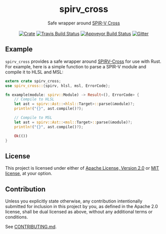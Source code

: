 <h1 align="center">
  spirv_cross
</h1>
<div align="center">
  Safe wrapper around <a href="https://github.com/KhronosGroup/SPIRV-Cross">SPIR-V Cross</a>
</div>
<br />
<div align="center">
  <a href="https://crates.io/crates/spirv_cross"><img src="https://img.shields.io/crates/v/spirv_cross.svg?label=spirv_cross" alt="Crate"></a> <a href="https://travis-ci.org/grovesNL/spirv_cross"><img src="https://travis-ci.org/grovesNL/spirv_cross.svg?branch=master" alt="Travis Build Status" /></a> <a href="https://ci.appveyor.com/project/grovesNL/spirv-cross/branch/master"><img src="https://ci.appveyor.com/api/projects/status/ja22j0ueje51sd76/branch/master?svg=true" alt="Appveyor Build Status" /></a> <a href="https://gitter.im/grovesNL/spirv_cross"><img src="https://badges.gitter.im/grovesNL/spirv_cross.svg" alt="Gitter"></a>
</div>

## Example

`spirv_cross` provides a safe wrapper around [SPIRV-Cross](https://github.com/KhronosGroup/SPIRV-Cross) for use with Rust. For example, here is a simple function to parse a SPIR-V module and compile it to HLSL and MSL:

```rust
extern crate spirv_cross;
use spirv_cross::{spirv, hlsl, msl, ErrorCode};

fn example(module: spirv::Module) -> Result<(), ErrorCode> {
    // Compile to HLSL
    let ast = spirv::Ast::<hlsl::Target>::parse(&module)?;
    println!("{}", ast.compile()?);

    // Compile to MSL
    let ast = spirv::Ast::<msl::Target>::parse(&module)?;
    println!("{}", ast.compile()?);

    Ok(())
}
```

## License

This project is licensed under either of [Apache License, Version
2.0](LICENSE-APACHE) or [MIT license](LICENSE-MIT), at your option.

## Contribution

Unless you explicitly state otherwise, any contribution intentionally submitted
for inclusion in this project by you, as defined in the Apache 2.0 license,
shall be dual licensed as above, without any additional terms or conditions.

See [CONTRIBUTING.md](CONTRIBUTING.md).
